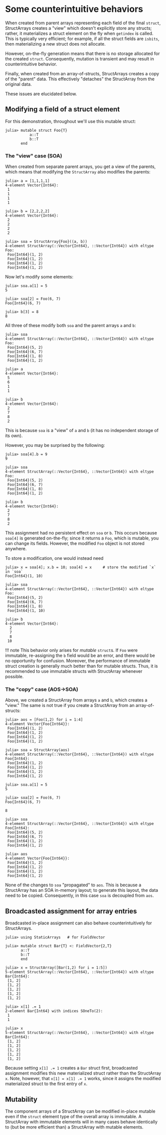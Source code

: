 # Some counterintuitive behaviors

When created from parent arrays representing each field of the final `struct`, StructArrays creates a "view" which
doesn't explicitly store any structs; rather, it materializes a struct element on the fly when `getindex` is called. This is typically very efficient; for example, if all the struct fields are `isbits`, then materializing a new struct does not allocate.

However, on-the-fly generation means that there is no storage allocated for the created `struct`. Consequently, mutation is transient and may result in counterintuitive behavior.

Finally, when created from an array-of-structs, StructArrays creates a copy of the "parent" data. This effectively "detaches" the StructArray from the original data.

These issues are elucidated below.

## Modifying a field of a struct element

For this demonstration, throughout we'll use this mutable struct:

```jldoctest counter1; setup=:(using StructArrays)
julia> mutable struct Foo{T}
           a::T
           b::T
       end
```

### The "view" case (SOA)

When created from separate parent arrays, you get a view of the parents, which means that modifying the `StructArray` also modifies the parents:

```jldoctest counter1
julia> a = [1,1,1,1]
4-element Vector{Int64}:
 1
 1
 1
 1

julia> b = [2,2,2,2]
4-element Vector{Int64}:
 2
 2
 2
 2

julia> soa = StructArray{Foo}((a, b))
4-element StructArray(::Vector{Int64}, ::Vector{Int64}) with eltype Foo:
 Foo{Int64}(1, 2)
 Foo{Int64}(1, 2)
 Foo{Int64}(1, 2)
 Foo{Int64}(1, 2)
```

Now let's modify some elements:

```jldoctest counter1
julia> soa.a[1] = 5
5

julia> soa[2] = Foo(6, 7)
Foo{Int64}(6, 7)

julia> b[3] = 8
8
```

All three of these modify both `soa` and the parent arrays `a` and `b`:

```jldoctest counter1
julia> soa
4-element StructArray(::Vector{Int64}, ::Vector{Int64}) with eltype Foo:
 Foo{Int64}(5, 2)
 Foo{Int64}(6, 7)
 Foo{Int64}(1, 8)
 Foo{Int64}(1, 2)

julia> a
4-element Vector{Int64}:
 5
 6
 1
 1

julia> b
4-element Vector{Int64}:
 2
 7
 8
 2
```

This is because `soa` is a "view" of `a` and `b` (it has no independent storage of its own).

However, you may be surprised by the following:

```jldoctest counter1
julia> soa[4].b = 9
9

julia> soa
4-element StructArray(::Vector{Int64}, ::Vector{Int64}) with eltype Foo:
 Foo{Int64}(5, 2)
 Foo{Int64}(6, 7)
 Foo{Int64}(1, 8)
 Foo{Int64}(1, 2)

julia> b
4-element Vector{Int64}:
 2
 7
 8
 2
```

This assignment had no persistent effect on `soa` or `b`. This occurs because `soa[4]` is generated
on-the-fly; since it returns a `Foo`, which is mutable, you can change its fields. However, the modified `Foo` object
is not stored anywhere.

To store a modification, one would instead need

```jldoctest counter1
julia> x = soa[4]; x.b = 10; soa[4] = x     # store the modified `x` in `soa`
Foo{Int64}(1, 10)

julia> soa
4-element StructArray(::Vector{Int64}, ::Vector{Int64}) with eltype Foo:
 Foo{Int64}(5, 2)
 Foo{Int64}(6, 7)
 Foo{Int64}(1, 8)
 Foo{Int64}(1, 10)

julia> b
4-element Vector{Int64}:
  2
  7
  8
 10
```

!!! note
    This behavior only arises for *mutable* `struct`s. If `Foo` were immutable, re-assigning the `b` field would be an error, and there would be no opportunity for confusion. Moreover, the performance of immutable struct creation is generally much better than for mutable structs. Thus, it is recommended to use immutable structs with StructArray whenever possible.

### The "copy" case (AOS->SOA)

Above, we created a StructArray from arrays `a` and `b`, which creates a "view." The same is not true if you create a StructArray from an array-of-structs:

```jldoctest counter1
julia> aos = [Foo(1,2) for i = 1:4]
4-element Vector{Foo{Int64}}:
 Foo{Int64}(1, 2)
 Foo{Int64}(1, 2)
 Foo{Int64}(1, 2)
 Foo{Int64}(1, 2)

julia> soa = StructArray(aos)
4-element StructArray(::Vector{Int64}, ::Vector{Int64}) with eltype Foo{Int64}:
 Foo{Int64}(1, 2)
 Foo{Int64}(1, 2)
 Foo{Int64}(1, 2)
 Foo{Int64}(1, 2)

julia> soa.a[1] = 5
5

julia> soa[2] = Foo(6, 7)
Foo{Int64}(6, 7)

8

julia> soa
4-element StructArray(::Vector{Int64}, ::Vector{Int64}) with eltype Foo{Int64}:
 Foo{Int64}(5, 2)
 Foo{Int64}(6, 7)
 Foo{Int64}(1, 2)
 Foo{Int64}(1, 2)

julia> aos
4-element Vector{Foo{Int64}}:
 Foo{Int64}(1, 2)
 Foo{Int64}(1, 2)
 Foo{Int64}(1, 2)
 Foo{Int64}(1, 2)
```

None of the changes to `soa` "propagated" to `aos`. This is because a StructArray has an SOA in-memory layout; to generate this layout, the data need to be copied. Consequently, in this case `soa` is decoupled from `aos`.

## Broadcasted assignment for array entries

Broadcasted in-place assignment can also behave counterintuitively for StructArrays.
```jldoctest; setup=:(using StructArrays)
julia> using StaticArrays   # for FieldVector

julia> mutable struct Bar{T} <: FieldVector{2,T}
       a::T
       b::T
       end

julia> x = StructArray([Bar(1,2) for i = 1:5])
5-element StructArray(::Vector{Int64}, ::Vector{Int64}) with eltype Bar{Int64}:
 [1, 2]
 [1, 2]
 [1, 2]
 [1, 2]
 [1, 2]

julia> x[1] .= 1
2-element Bar{Int64} with indices SOneTo(2):
 1
 1

julia> x
5-element StructArray(::Vector{Int64}, ::Vector{Int64}) with eltype Bar{Int64}:
 [1, 2]
 [1, 2]
 [1, 2]
 [1, 2]
 [1, 2]
```
Because setting `x[1] .= 1` creates a `Bar` struct first, broadcasted assignment modifies this new materialized struct rather than the StructArray `x`. Note, however, that `x[1] = x[1] .= 1` works, since it assigns the modified materialized struct to the first entry of `x`.

## Mutability

The component arrays of a StructArray can be modified in-place mutable even if the `struct` element type of the overall array is immutable. A StructArray with immutable elements will in many cases behave identically to (but be more efficient than) a StructArray with mutable elements.
